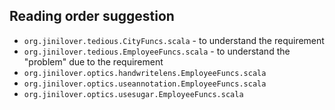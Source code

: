 ## Reading order suggestion
* `org.jinilover.tedious.CityFuncs.scala` - to understand the requirement
* `org.jinilover.tedious.EmployeeFuncs.scala` - to understand the "problem" due to the requirement
* `org.jinilover.optics.handwritelens.EmployeeFuncs.scala`
* `org.jinilover.optics.useannotation.EmployeeFuncs.scala`
* `org.jinilover.optics.usesugar.EmployeeFuncs.scala`